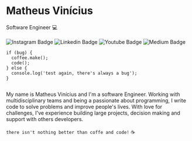 # Matheus Vinícius

Software Engineer :computer:
<br><br>
![Instagram Badge](https://img.shields.io/badge/-Instagram-orange?style=flat-square&logo=Instagram&logoColor=white&link=https://www.instagram.com/matheusgoes.dev/)
![Linkedin Badge](https://img.shields.io/badge/-Linkedin-orange?style=flat-square&logo=Linkedin&logoColor=white&link=https://www.linkedin.com/in/matheusvmg/)
![Youtube Badge](https://img.shields.io/badge/-Youtube-orange?style=flat-square&logo=Youtube&logoColor=white&link=https://www.youtube.com/channel/UCEtvDgD-imAdwyLH3x6oIuw?view_as=subscriber)
![Medium Badge](https://img.shields.io/badge/-Medium-orange?style=flat-square&logo=Medium&logoColor=white&link=https://medium.com/@matheusgoes.dev)

```
if (bug) {
  coffee.make();
  code();
} else {
  console.log('test again, there's always a bug');
}
  
```

My name is Matheus Vinícius and I'm a software Engineer. Working with multidisciplinary teams and being a passionate about programming, I write code to solve problems and improve people's lives. With love for challenges, I've experience building large projects, decision making and support with others developers.
<br><br>
`there isn't nothing better than coffe and code!` :coffee:
